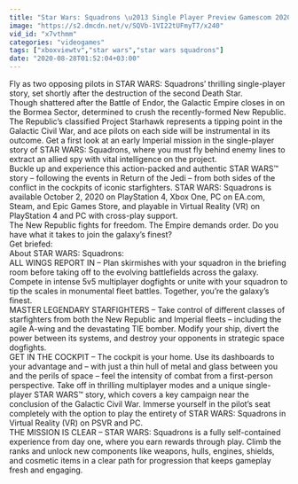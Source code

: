 ```yaml
---
title: "Star Wars: Squadrons \u2013 Single Player Preview Gamescom 2020"
image: "https://s2.dmcdn.net/v/SQVb-1VI22tUFmyT7/x240"
vid_id: "x7vthmm"
categories: "videogames"
tags: ["xboxviewtv","star wars","star wars squadrons"]
date: "2020-08-28T01:52:04+03:00"
---
```

Fly as two opposing pilots in STAR WARS: Squadrons’ thrilling single-player story, set shortly after the destruction of the second Death Star.   <br>Though shattered after the Battle of Endor, the Galactic Empire closes in on the Bormea Sector, determined to crush the recently-formed New Republic. The Republic’s classified Project Starhawk represents a tipping point in the Galactic Civil War, and ace pilots on each side will be instrumental in its outcome. Get a first look at an early Imperial mission in the single-player story of STAR WARS: Squadrons, where you must fly behind enemy lines to extract an allied spy with vital intelligence on the project.   <br>Buckle up and experience this action-packed and authentic STAR WARS™ story – following the events in Return of the Jedi – from both sides of the conflict in the cockpits of iconic starfighters. STAR WARS: Squadrons is available October 2, 2020 on PlayStation 4, Xbox One, PC on EA.com, Steam, and Epic Games Store, and playable in Virtual Reality (VR) on PlayStation 4 and PC with cross-play support.  <br>The New Republic fights for freedom. The Empire demands order. Do you have what it takes to join the galaxy’s finest?  <br>Get briefed:   <br>About STAR WARS: Squadrons:  <br>ALL WINGS REPORT IN – Plan skirmishes with your squadron in the briefing room before taking off to the evolving battlefields across the galaxy. Compete in intense 5v5 multiplayer dogfights or unite with your squadron to tip the scales in monumental fleet battles. Together, you’re the galaxy’s finest.  <br>MASTER LEGENDARY STARFIGHTERS – Take control of different classes of starfighters from both the New Republic and Imperial fleets – including the agile A-wing and the devastating TIE bomber. Modify your ship, divert the power between its systems, and destroy your opponents in strategic space dogfights.  <br>GET IN THE COCKPIT – The cockpit is your home. Use its dashboards to your advantage and – with just a thin hull of metal and glass between you and the perils of space – feel the intensity of combat from a first-person perspective. Take off in thrilling multiplayer modes and a unique single-player STAR WARS™ story, which covers a key campaign near the conclusion of the Galactic Civil War. Immerse yourself in the pilot’s seat completely with the option to play the entirety of STAR WARS: Squadrons in Virtual Reality (VR) on PSVR and PC.  <br>THE MISSION IS CLEAR – STAR WARS: Squadrons is a fully self-contained experience from day one, where you earn rewards through play. Climb the ranks and unlock new components like weapons, hulls, engines, shields, and cosmetic items in a clear path for progression that keeps gameplay fresh and engaging.
